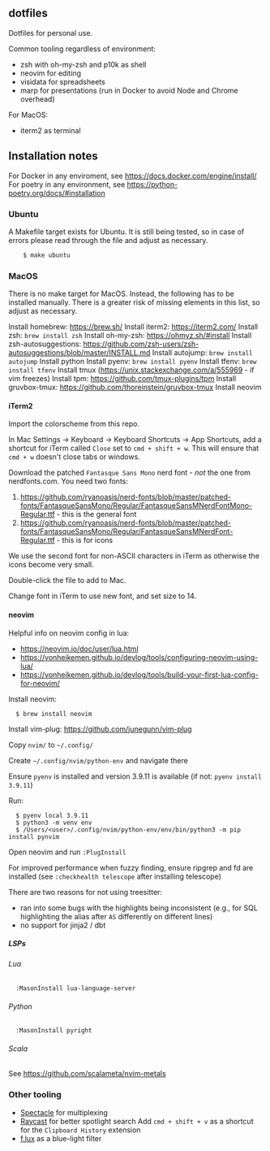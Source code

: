 ## dotfiles

Dotfiles for personal use.

Common tooling regardless of environment:
- zsh with oh-my-zsh and p10k as shell
- neovim for editing
- visidata for spreadsheets
- marp for presentations (run in Docker to avoid Node and Chrome overhead)

For MacOS:
- iterm2 as terminal

## Installation notes

For Docker in any enviroment, see https://docs.docker.com/engine/install/
For poetry in any environment, see https://python-poetry.org/docs/#installation

### Ubuntu

A Makefile target exists for Ubuntu. It is still being tested, so in case of errors please read through the file and adjust as necessary.
```bash
    $ make ubuntu
```

### MacOS

There is no make target for MacOS. Instead, the following has to be installed manually. There is a greater risk of missing elements in this list, so adjust as necessary.

Install homebrew: https://brew.sh/
Install iterm2: https://iterm2.com/
Install zsh: `brew install zsh`
Install oh-my-zsh: https://ohmyz.sh/#install
Install zsh-autosuggestions: https://github.com/zsh-users/zsh-autosuggestions/blob/master/INSTALL.md
Install autojump: `brew install autojump`
Install python
Install pyenv: `brew install pyenv`
Install tfenv: `brew install tfenv`
Install tmux
    (https://unix.stackexchange.com/a/555969 - if vim freezes)
Install tpm: https://github.com/tmux-plugins/tpm
Install gruvbox-tmux: https://github.com/thoreinstein/gruvbox-tmux
Install neovim

#### iTerm2

Import the colorscheme from this repo.

In Mac Settings -> Keyboard -> Keyboard Shortcuts -> App Shortcuts, add a shortcut for iTerm called `Close` set to `cmd + shift + w`. This will ensure that `cmd + w` doesn't close tabs or windows.

Download the patched `Fantasque Sans Mono` nerd font - *not* the one from nerdfonts.com. You need two fonts:
1. https://github.com/ryanoasis/nerd-fonts/blob/master/patched-fonts/FantasqueSansMono/Regular/FantasqueSansMNerdFontMono-Regular.ttf - this is the general font
2. https://github.com/ryanoasis/nerd-fonts/blob/master/patched-fonts/FantasqueSansMono/Regular/FantasqueSansMNerdFont-Regular.ttf - this is for icons

We use the second font for non-ASCII characters in iTerm as otherwise the icons become very small.

Double-click the file to add to Mac.

Change font in iTerm to use new font, and set size to 14.

#### neovim
Helpful info on neovim config in lua:
- https://neovim.io/doc/user/lua.html
- https://vonheikemen.github.io/devlog/tools/configuring-neovim-using-lua/
- https://vonheikemen.github.io/devlog/tools/build-your-first-lua-config-for-neovim/

Install neovim:
```
  $ brew install neovim
```

Install vim-plug: https://github.com/junegunn/vim-plug

Copy `nvim/` to `~/.config/`

Create `~/.config/nvim/python-env` and navigate there

Ensure `pyenv` is installed and version 3.9.11 is available (if not: `pyenv install 3.9.11`)

Run:
```
  $ pyenv local 3.9.11
  $ python3 -m venv env
  $ /Users/<user>/.config/nvim/python-env/env/bin/python3 -m pip install pynvim
```

Open neovim and run `:PlugInstall`

For improved performance when fuzzy finding, ensure ripgrep and fd are installed (see `:checkhealth telescope` after installing telescope)

There are two reasons for not using treesitter:
- ran into some bugs with the highlights being inconsistent (e.g., for SQL highlighting the alias after `AS` differently on different lines)
- no support for jinja2 / dbt

##### LSPs

###### Lua

```
  :MasonInstall lua-language-server
```

###### Python

```
  :MasonInstall pyright
```

###### Scala

See https://github.com/scalameta/nvim-metals

### Other tooling

- [Spectacle](https://github.com/eczarny/spectacle) for multiplexing
- [Raycast](https://www.alfredapp.com/) for better spotlight search
  Add `cmd + shift + v` as a shortcut for the `Clipboard History` extension
- [f.lux](https://justgetflux.com/) as a blue-light filter
